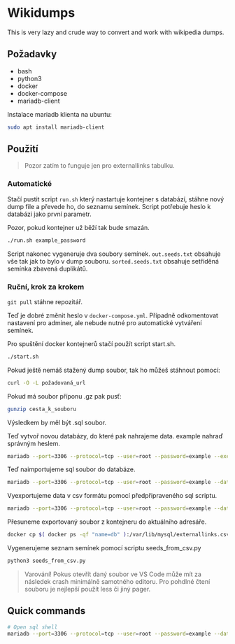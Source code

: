 # Wikidumps

This is very lazy and crude way to convert and work with wikipedia dumps.

## Požadavky

- bash
- python3
- docker
- docker-compose
- mariadb-client

Instalace mariadb klienta na ubuntu:

```bash
sudo apt install mariadb-client
```

## Použití

> Pozor zatím to funguje jen pro externallinks tabulku.

### Automatické

Stačí pustit script `run.sh` který nastartuje kontejner s databází, stáhne nový dump file a převede ho, do seznamu semínek. Script potřebuje heslo k databázi jako první parametr.

Pozor, pokud kontejner už běží tak bude smazán.

```bash
./run.sh example_password
```

Script nakonec vygeneruje dva soubory semínek. `out.seeds.txt` obsahuje vše tak jak to bylo v dump souboru. `sorted.seeds.txt` obsahuje setříděná semínka zbavená duplikátů.

### Ruční, krok za krokem

`git pull` stáhne repozitář.

Teď je dobré změnit heslo v `docker-compose.yml`. Případně odkomentovat nastavení pro adminer, ale nebude nutné pro automatické vytváření semínek.

Pro spuštění docker kontejnerů stačí použít script start.sh.

```bash
./start.sh
```

Pokud ještě nemáš stažený dump soubor, tak ho můžeš stáhnout pomocí:

```bash
curl -O -L požadovaná_url
```

Pokud má soubor příponu .gz pak pusť:

```bash
gunzip cesta_k_souboru
```

Výsledkem by měl být .sql soubor. 

Teď vytvoř novou databázy, do které pak nahrajeme data. example nahraď správným heslem.

```bash
mariadb --port=3306 --protocol=tcp --user=root --password=example --execute="create database wiki;"
```

Teď naimportujeme sql soubor do databáze.

```bash
mariadb --port=3306 --protocol=tcp --user=root --password=example --database=wiki < cesta_k_souboru
```

Vyexportujeme data v csv formátu pomocí předpřipraveného sql scriptu.

```bash
mariadb --port=3306 --protocol=tcp --user=root --password=example --database=wiki < export_csv
```

Přesuneme exportovaný soubor z kontejneru do aktuálního adresáře.

```bash
docker cp $( docker ps -qf "name=db" ):/var/lib/mysql/externallinks.csv .
```

Vygenerujeme seznam semínek pomocí scriptu seeds_from_csv.py

```bash
python3 seeds_from_csv.py
```

> Varování! Pokus otevřít daný soubor ve VS Code může mít za následek crash minimálně samotného editoru. Pro pohdlné čtení souboru je nejlepší použít less či jiný pager.

## Quick commands

```bash
# Open sql shell
mariadb --port=3306 --protocol=tcp --user=root --password=example --database=wiki
```